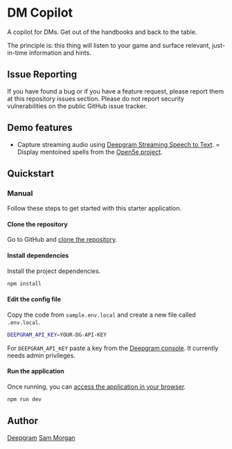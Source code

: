 # DM Copilot

A copilot for DMs. Get out of the handbooks and back to the table.

The principle is: this thing will listen to your game and surface relevant, just-in-time information and hints.

## Issue Reporting

If you have found a bug or if you have a feature request, please report them at this repository issues section. Please do not report security vulnerabilities on the public GitHub issue tracker.

## Demo features

- Capture streaming audio using [Deepgram Streaming Speech to Text](https://developers.deepgram.com/docs/getting-started-with-live-streaming-audio).
= Display mentoined spells from the [Open5e project](https://open5e.com/).

## Quickstart

### Manual

Follow these steps to get started with this starter application.

#### Clone the repository

Go to GitHub and [clone the repository](https://github.com/sjmog/dnd-copilot).

#### Install dependencies

Install the project dependencies.

```bash
npm install
```

#### Edit the config file

Copy the code from `sample.env.local` and create a new file called `.env.local`.

```bash
DEEPGRAM_API_KEY=YOUR-DG-API-KEY
```

For `DEEPGRAM_API_KEY` paste a key from the [Deepgram console](https://console.deepgram.com/). It currently needs admin privileges.

#### Run the application

Once running, you can [access the application in your browser](http://localhost:3000).

```bash
npm run dev
```

## Author

[Deepgram](https://deepgram.com)
[Sam Morgan](https://github.com/sjmog)